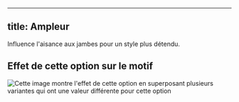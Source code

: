 ***

## title: Ampleur

Influence l'aisance aux jambes pour un style plus détendu.

## Effet de cette option sur le motif

![Cette image montre l'effet de cette option en superposant plusieurs variantes qui ont une valeur différente pour cette option](cornelius\_fullness\_sample.svg "Effet de cette option sur le motif")
